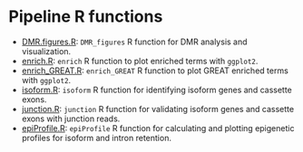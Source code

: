Pipeline R functions 
=====================
* [DMR.figures.R](./DMR.figures.R): `DMR_figures` R function for DMR analysis and visualization.
* [enrich.R](./enrich.R): `enrich` R function to plot enriched terms with `ggplot2`.   
* [enrich_GREAT.R](./enrich_GREAT.R): `enrich_GREAT` R function to plot GREAT enriched terms with `ggplot2`.   
* [isoform.R](./isoform.R): `isoform` R function for identifying isoform genes and cassette exons.
* [junction.R](./junction.R): `junction` R function for validating isoform genes and cassette exons with junction reads.   
* [epiProfile.R](./epiProfile.R): `epiProfile` R function for calculating and plotting epigenetic profiles for isoform and intron retention.       
